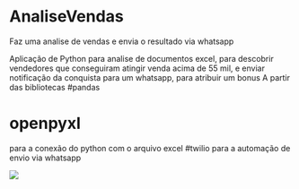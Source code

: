# AnaliseVendas
Faz uma analise de vendas e envia o resultado via whatsapp

Aplicação de Python para analise de documentos excel, para descobrir vendedores que conseguiram atingir venda acima de 55 mil, e enviar notificação da conquista para um whatsapp, para atribuir um bonus
A partir das bibliotecas 
#pandas 
# openpyxl 
para a conexão do python com o arquivo excel
#twilio
para a automação de envio via whatsapp


<img src = "https://i.imgur.com/kS0DakU.png"/>
